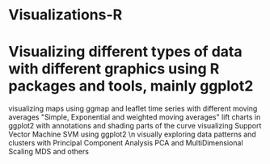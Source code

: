 # Visualizations-R
# Visualizing different types of data with different graphics using R packages and tools, mainly ggplot2
visualizing maps using ggmap and leaflet 
time series with different moving averages "Simple, Exponential and weighted moving averages"
lift charts in ggplot2 with annotations and shading parts of the curve
visualizing Support Vector Machine SVM using ggplot2 \n
visually exploring data patterns and clusters with Principal Component Analysis PCA and MultiDimensional Scaling MDS
and others
